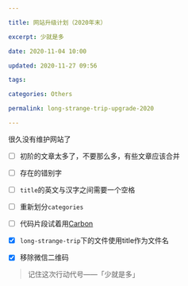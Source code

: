 ```yaml
---

title: 网站升级计划（2020年末）

excerpt: 少就是多

date: 2020-11-04 10:00

updated: 2020-11-27 09:56

tags:

categories: Others

permalink: long-strange-trip-upgrade-2020

---
```


很久没有维护网站了

- [ ]  初阶的文章太多了，不要那么多，有些文章应该合并

- [ ]  存在的错别字

- [ ]  `title`的英文与汉字之间需要一个空格

- [ ]  重新划分`categories`

- [ ]  代码片段试着用[Carbon](https://carbon.now.sh/)

- [x]  `long-strange-trip`下的文件使用title作为文件名

- [x]  移除微信二维码



> 记住这次行动代号——「少就是多」